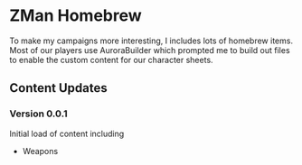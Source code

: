 <h1>ZMan Homebrew</h1>
<p>To make my campaigns more interesting, I includes lots of homebrew items.  Most of our players use AuroraBuilder which prompted me to build out files to enable the custom content for our character sheets.</p>

<h2>Content Updates</h2>

<h3>Version 0.0.1</h3>
<p>Initial load of content including</p>
<ul>
  <li>Weapons</li>
</ul>
